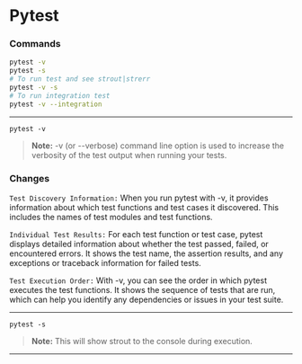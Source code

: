 # Pytest

### Commands
```bash
pytest -v 
pytest -s
# To run test and see strout|strerr 
pytest -v -s 
# To run integration test
pytest -v --integration 
```
---
`pytest -v`

> **Note:** -v (or --verbose) command line option is used to increase the verbosity of the test output when running your tests.

### Changes 
`Test Discovery Information:` 
When you run pytest with -v, it provides information about which test functions and test cases it discovered. 
This includes the names of test modules and test functions.

`Individual Test Results:` 
For each test function or test case, pytest displays detailed information 
about whether the test passed, failed, or encountered errors. 
It shows the test name, the assertion results, and any exceptions or traceback information for failed tests.

`Test Execution Order:` 
With -v, you can see the order in which pytest executes the test functions. 
It shows the sequence of tests that are run, which can help you identify any dependencies or issues in your test suite.

---
`pytest -s`
> **Note:** This will show strout to the console during execution.

---